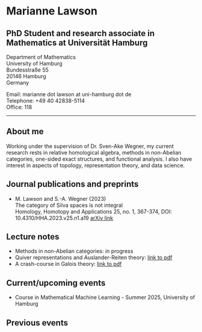 # Marianne Lawson 

## PhD Student and research associate in Mathematics at Universität Hamburg


Department of Mathematics <br> University of Hamburg <br> Bundesstraße 55 <br> 20146 Hamburg <br> Germany



Email: marianne dot lawson at uni-hamburg dot de <br> Telephone: +49 40 42838-5114  <br> Office: 118

___________

## About me 

Working under the supervision of Dr. Sven-Ake Wegner, my current research rests in relative homological algebra, methods in non-Abelian categories, one-sided exact structures, and functional analysis. I also have interest in aspects of topology, representation theory, and data science.

## Journal publications and preprints


* M. Lawson and S.-A. Wegner (2023) <br> The category of Silva spaces is not integral <br> Homology, Homotopy and Applications 25, no. 1, 367-374, DOI: 10.4310/HHA.2023.v25.n1.a19 [arXiv link](https://arxiv.org/abs/2107.13901#)



## Lecture notes

* Methods in non-Abelian categories: in progress
* Quiver representations and Auslander-Reiten theory: [link to pdf](https://drive.google.com/file/d/1YN-vLHjPd50yqjLkMUeYwGYmHAkGATPW/view?usp=share_link)
* A crash-course in Galois theory: [link to pdf](https://drive.google.com/file/d/1pBR79lZmQp4OlZMj4yXZ4d83iEXCUSn1/view?usp=share_link)

## Current/upcoming events

* Course in Mathematical Machine Learning - Summer 2025, University of Hamburg

## Previous events
 
